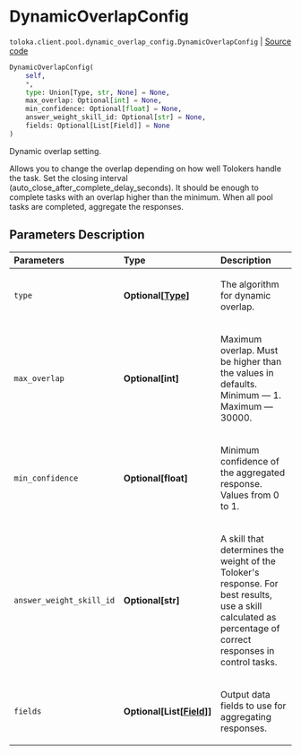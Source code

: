 # DynamicOverlapConfig
`toloka.client.pool.dynamic_overlap_config.DynamicOverlapConfig` | [Source code](https://github.com/Toloka/toloka-kit/blob/v1.0.2/src/client/pool/dynamic_overlap_config.py#L9)

```python
DynamicOverlapConfig(
    self,
    *,
    type: Union[Type, str, None] = None,
    max_overlap: Optional[int] = None,
    min_confidence: Optional[float] = None,
    answer_weight_skill_id: Optional[str] = None,
    fields: Optional[List[Field]] = None
)
```

Dynamic overlap setting.


Allows you to change the overlap depending on how well Tolokers handle the task.
Set the closing interval (auto_close_after_complete_delay_seconds). It should be enough to complete tasks
with an overlap higher than the minimum.
When all pool tasks are completed, aggregate the responses.

## Parameters Description

| Parameters | Type | Description |
| :----------| :----| :-----------|
`type`|**Optional\[[Type](toloka.client.pool.dynamic_overlap_config.DynamicOverlapConfig.Type.md)\]**|<p>The algorithm for dynamic overlap.</p>
`max_overlap`|**Optional\[int\]**|<p>Maximum overlap. Must be higher than the values in defaults. Minimum — 1. Maximum — 30000.</p>
`min_confidence`|**Optional\[float\]**|<p>Minimum confidence of the aggregated response. Values from 0 to 1.</p>
`answer_weight_skill_id`|**Optional\[str\]**|<p>A skill that determines the weight of the Toloker&#x27;s response. For best results, use a skill calculated as percentage of correct responses in control tasks.</p>
`fields`|**Optional\[List\[[Field](toloka.client.pool.dynamic_overlap_config.DynamicOverlapConfig.Field.md)\]\]**|<p>Output data fields to use for aggregating responses.</p>
